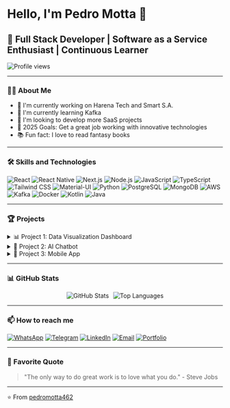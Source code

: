 # Hello, I'm Pedro Motta 👋

## 🚀 Full Stack Developer | Software as a Service Enthusiast | Continuous Learner

![Profile views](https://komarev.com/ghpvc/?username=pedromotta462&color=brightgreen)

---

### 🧑‍💻 About Me

- 🔭 I'm currently working on Harena Tech and Smart S.A.
- 🌱 I'm currently learning Kafka
- 👯 I'm looking to develop more SaaS projects
- 🎯 2025 Goals: Get a great job working with innovative technologies
- 📚 Fun fact: I love to read fantasy books

---

### 🛠 Skills and Technologies


![React](https://img.shields.io/badge/-React-61DAFB?style=flat-square&logo=react&logoColor=black)
![React Native](https://img.shields.io/badge/-React_Native-61DAFB?style=flat-square&logo=react&logoColor=black)
![Next.js](https://img.shields.io/badge/-Next.js-000000?style=flat-square&logo=next.js&logoColor=white)
![Node.js](https://img.shields.io/badge/-Node.js-339933?style=flat-square&logo=node.js&logoColor=white)
![JavaScript](https://img.shields.io/badge/-JavaScript-F7DF1E?style=flat-square&logo=javascript&logoColor=black)
![TypeScript](https://img.shields.io/badge/-TypeScript-3178C6?style=flat-square&logo=typescript&logoColor=white)
![Tailwind CSS](https://img.shields.io/badge/-Tailwind_CSS-38B2AC?style=flat-square&logo=tailwind-css&logoColor=white)
![Material-UI](https://img.shields.io/badge/-Material_UI-0081CB?style=flat-square&logo=material-ui&logoColor=white)
![Python](https://img.shields.io/badge/-Python-3776AB?style=flat-square&logo=python&logoColor=white)
![PostgreSQL](https://img.shields.io/badge/-PostgreSQL-336791?style=flat-square&logo=postgresql&logoColor=white)
![MongoDB](https://img.shields.io/badge/-MongoDB-47A248?style=flat-square&logo=mongodb&logoColor=white)
![AWS](https://img.shields.io/badge/-AWS-232F3E?style=flat-square&logo=amazon-aws&logoColor=white)
![Kafka](https://img.shields.io/badge/-Kafka-231F20?style=flat-square&logo=apache-kafka&logoColor=white)
![Docker](https://img.shields.io/badge/-Docker-2496ED?style=flat-square&logo=docker&logoColor=white)
![Kotlin](https://img.shields.io/badge/-Kotlin-7F52FF?style=flat-square&logo=Kotlin&logoColor=white)
![Java](https://img.shields.io/badge/-Java-ED8B00?style=flat-square&logo=Java&logoColor=white)

---

### 🏆 Projects

<details>
  <summary>📊 Project 1: Data Visualization Dashboard</summary>
  
  - Description: A real-time data visualization dashboard using React and D3.js
  - Tech Stack: React, D3.js, Node.js, Express, MongoDB
  - [GitHub Repo](https://github.com/yourusername/project1)
  - [Live Demo](https://project1-demo.com)
</details>

<details>
  <summary>🤖 Project 2: AI Chatbot</summary>
  
  - Description: An AI-powered chatbot using natural language processing
  - Tech Stack: Python, TensorFlow, Flask, React
  - [GitHub Repo](https://github.com/yourusername/project2)
  - [Live Demo](https://project2-demo.com)
</details>

<details>
  <summary>📱 Project 3: Mobile App</summary>
  
  - Description: A cross-platform mobile app for task management
  - Tech Stack: React Native, Redux, Firebase
  - [GitHub Repo](https://github.com/yourusername/project3)
  - [App Store Link](https://apps.apple.com/app/your-app)
</details>

---

### 📊 GitHub Stats

<div align="center" style="display: flex; flex-direction: row; justify-content: center; gap: 10px;">
  <img src="https://github-readme-stats.vercel.app/api?username=pedromotta462&show_icons=true&theme=radical" alt="GitHub Stats" />
  <img src="https://github-readme-stats.vercel.app/api/top-langs/?username=pedromotta462&layout=compact&theme=radical" alt="Top Languages" />
</div>

---

### 📫 How to reach me

[![WhatsApp](https://img.shields.io/badge/WhatsApp-25D366?style=flat-square&logo=whatsapp&logoColor=white)](https://contate.me/pedromotta)
[![Telegram](https://img.shields.io/badge/Telegram-2CA5E0?style=flat-square&logo=telegram&logoColor=white)](https://t.me/Pedro_Motta)
[![LinkedIn](https://img.shields.io/badge/-LinkedIn-0077B5?style=flat-square&logo=linkedin&logoColor=white)](https://www.linkedin.com/in/psvmotta/)
[![Email](https://img.shields.io/badge/-Email-D14836?style=flat-square&logo=gmail&logoColor=white)](mailto:psvmotta@gmail.com)
[![Portfolio](https://img.shields.io/badge/-Portfolio-000000?style=flat-square&logo=react&logoColor=white)](https://pmottawebsite.web.app)

---

### 💬 Favorite Quote

> "The only way to do great work is to love what you do." - Steve Jobs

---

⭐️ From [pedromotta462](https://github.com/pedromotta462)
  
  ##



